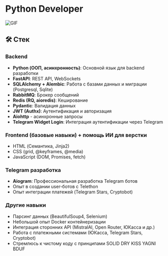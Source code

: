 # Python Developer

![GIF](https://i.ibb.co/rRbGDPdY/e539f5a9902ec0c095c1df158e980800a573a9d2d3f6b177db0fa0c29fe588db.gif)

## 🛠 Стек

### Backend
- **Python (ООП, асинхронность)**: Основной язык для backend разработки
- **FastAPI**: REST API, WebSockets
- **SQLAlchemy + Alembic**: Работа с базами данных и миграции (Postgresql, Sqlite)
- **RabbitMQ**: Брокер сообщений
- **Redis (RQ, aioredis)**: Кеширование
- **Pydantic**: Валидация данных
- **JWT (Authx)**: Аутентификация и авторизация
- **Aiohttp** - асинхронные запросы
- **Telegram Widget Login**: Интеграция аутентификации через Telegram

### Frontend (базовые навыки) + помощь ИИ для верстки
- HTML (Семантика, Jinja2)
- CSS (grid, @keyframes, @media)
- JavaScript (DOM, Promises, fetch)
  

### Telegram разработка
- **Aiogram**: Профессиональная разработка Telegram ботов
- Опыт в создании user-ботов с Telethon
- Опыт интеграции платежей (Telegram Stars, Cryptobot)

### Другие навыки
- Парсинг данных (BeautifulSoup4, Selenium)
- Небольшой опыт Docker контейнеризации
- Интеграция сторонних API (MistralAI, Open Router, ЮКасса и др.)
- Работа с платежными системами (ЮКасса, Telegram Stars, Cryptobot)
- Стремлюсь к чистому коду с принципами SOLID DRY KISS YAGNI BDUF

